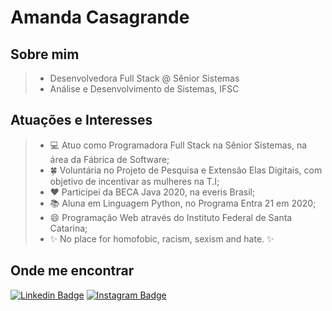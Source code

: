 
# Amanda Casagrande

## Sobre mim

> * Desenvolvedora Full Stack @ Sênior Sistemas
> * Análise e Desenvolvimento de Sistemas, IFSC


## Atuações e Interesses

> - :computer: Atuo como Programadora Full Stack na Sênior Sistemas, na área da Fábrica de Software;
> - :four_leaf_clover: Voluntária no Projeto de Pesquisa e Extensão Elas Digitais, com objetivo de incentivar as mulheres na T.I;
> - :hearts: Participei da BECA Java 2020, na everis Brasil;
> - :books: Aluna em Linguagem Python, no Programa Entra 21 em 2020;
> - 😄 Programação Web através do Instituto Federal de Santa Catarina;
> - :sparkles: No place for homofobic, racism, sexism and hate. :sparkles:

## Onde me encontrar

[![Linkedin Badge](https://img.shields.io/badge/LinkedIn-0077B5?style=for-the-badge&logo=linkedin&logoColor=white)](https://www.linkedin.com/in/casagrandeamanda)
[![Instagram Badge](https://img.shields.io/badge/Instagram-E4405F?style=for-the-badge&logo=instagram&logoColor=white)](https://www.instagram.com/zenizenni/)
